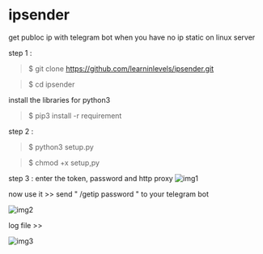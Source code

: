 # ipsender
get publoc ip with telegram bot when you have no ip static on linux server

step 1 :
  
  >$ git clone https://github.com/learninlevels/ipsender.git
  
  >$ cd ipsender
  
  install the libraries for python3 
  
  >$ pip3 install -r requirement


step 2 : 
   
   >$ python3 setup.py
   
   >$ chmod +x setup,py 

step 3 :
    enter the token, password and http proxy
![img1](https://imgurl.ir/uploads/b70072_.jpg)
 
 now use it >>
 send " /getip password " to your telegram bot
 
 ![img2](https://imgurl.ir/uploads/v632727_.jpg)
 
 log file >>
 
 ![img3](https://imgurl.ir/uploads/c431675_.jpg)
